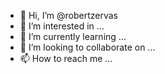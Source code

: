 - 👋 Hi, I’m @robertzervas
- 👀 I’m interested in ...
- 🌱 I’m currently learning ...
- 💞️ I’m looking to collaborate on ...
- 📫 How to reach me ...

<!---
robertzervas/robertzervas is a ✨ special ✨ repository because its `README.md` (this file) appears on your GitHub profile.
You can click the Preview link to take a look at your changes.
--->
